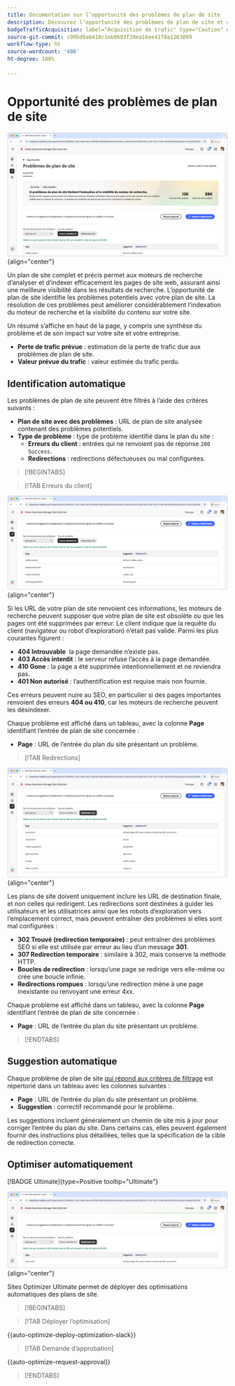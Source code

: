 ```yaml
---
title: Documentation sur l’opportunité des problèmes de plan de site
description: Découvrez l’opportunité des problèmes de plan de site et comment l’utiliser pour améliorer l’acquisition du trafic.
badgeTrafficAcquisition: label="Acquisition de trafic" type="Caution" url="../../opportunity-types/traffic-acquisition.md" tooltip="Acquisition de trafic"
source-git-commit: c99bd0ab418c1eb0693f39ea16ee41f8a1263099
workflow-type: ht
source-wordcount: '486'
ht-degree: 100%

---
```



# Opportunité des problèmes de plan de site

![Opportunité des problèmes de plan de site](./assets/sitemap-issues/hero.png){align="center"}

Un plan de site complet et précis permet aux moteurs de recherche d’analyser et d’indexer efficacement les pages de site web, assurant ainsi une meilleure visibilité dans les résultats de recherche. L’opportunité de plan de site identifie les problèmes potentiels avec votre plan de site. La résolution de ces problèmes peut améliorer considérablement l’indexation du moteur de recherche et la visibilité du contenu sur votre site.

Un résumé s’affiche en haut de la page, y compris une synthèse du problème et de son impact sur votre site et votre entreprise.

* **Perte de trafic prévue** : estimation de la perte de trafic due aux problèmes de plan de site.
* **Valeur prévue du trafic** : valeur estimée du trafic perdu.

## Identification automatique

Les problèmes de plan de site peuvent être filtrés à l’aide des critères suivants :

* **Plan de site avec des problèmes** : URL de plan de site analysée contenant des problèmes potentiels.
* **Type de problème** : type de problème identifié dans le plan du site :
   * **Erreurs du client** : entrées qui ne renvoient pas de réponse `200 Success`.
   * **Redirections** : redirections défectueuses ou mal configurées.

>[!BEGINTABS]

>[!TAB Erreurs du client]

![Identification automatique des erreurs du client du plan du site](./assets/sitemap-issues/auto-identify-client-errors.png){align="center"}

Si les URL de votre plan de site renvoient ces informations, les moteurs de recherche peuvent supposer que votre plan de site est obsolète ou que les pages ont été supprimées par erreur. Le client indique que la requête du client (navigateur ou robot d’exploration) n’était pas valide. Parmi les plus courantes figurent :

* **404 Introuvable**  la page demandée n’existe pas.
* **403 Accès interdit** : le serveur refuse l’accès à la page demandée.
* **410 Gone** : la page a été supprimée intentionnellement et ne reviendra pas.
* **401 Non autorisé** : l’authentification est requise mais non fournie.

Ces erreurs peuvent nuire au SEO, en particulier si des pages importantes renvoient des erreurs **404 ou 410**, car les moteurs de recherche peuvent les désindexer.

Chaque problème est affiché dans un tableau, avec la colonne **Page** identifiant l’entrée de plan de site concernée :

* **Page** : URL de l’entrée du plan du site présentant un problème.

>[!TAB Redirections]

![Identification automatique des erreurs du client du plan du site](./assets/sitemap-issues/auto-identify-redirects.png){align="center"}

Les plans de site doivent uniquement inclure les URL de destination finale, et non celles qui redirigent. Les redirections sont destinées à guider les utilisateurs et les utilisatrices ainsi que les robots d’exploration vers l’emplacement correct, mais peuvent entraîner des problèmes si elles sont mal configurées :

* **302 Trouvé (redirection temporaire)** : peut entraîner des problèmes SEO si elle est utilisée par erreur au lieu d’un message **301**.
* **307 Redirection temporaire** : similaire à 302, mais conserve la méthode HTTP.
* **Boucles de redirection** : lorsqu’une page se redirige vers elle-même ou crée une boucle infinie.
* **Redirections rompues** : lorsqu’une redirection mène à une page inexistante ou renvoyant une erreur 4xx.

Chaque problème est affiché dans un tableau, avec la colonne **Page** identifiant l’entrée de plan de site concernée :

* **Page** : URL de l’entrée du plan du site présentant un problème.

>[!ENDTABS]

## Suggestion automatique

Chaque problème de plan de site [qui répond aux critères de filtrage](#auto-identify) est répertorié dans un tableau avec les colonnes suivantes :

* **Page** : URL de l’entrée du plan du site présentant un problème.
* **Suggestion** : correctif recommandé pour le problème.

Les suggestions incluent généralement un chemin de site mis à jour pour corriger l’entrée du plan du site. Dans certains cas, elles peuvent également fournir des instructions plus détaillées, telles que la spécification de la cible de redirection correcte.

## Optimiser automatiquement

[!BADGE Ultimate]{type=Positive tooltip="Ultimate"}

![Optimisation automatique des problèmes de plan de site](./assets/sitemap-issues/auto-optimize.png){align="center"}

Sites Optimizer Ultimate permet de déployer des optimisations automatiques des plans de site.

>[!BEGINTABS]

>[!TAB Déployer l’optimisation]

{{auto-optimize-deploy-optimization-slack}}

>[!TAB Demande d’approbation]

{{auto-optimize-request-approval}}

>[!ENDTABS]
